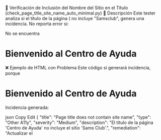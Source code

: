 📝 Verificación de Inclusión del Nombre del Sitio en el Título (check_page_title_site_name_auto_minimal.py)
📌 Descripción
Este tester analiza si el título de la página (<title>) incluye el nombre del sitio web. Se basa en la norma WCAG 2.4.2: Page Titled, que recomienda que los títulos sean descriptivos y ayuden a los usuarios a identificar en qué sitio web están.

🔍 Cómo Funciona
Busca el nombre del sitio en og:site_name

Si el HTML tiene <meta property="og:site_name" content="Sams Club">, usará ese valor.
Si no hay og:site_name, deriva el sitio desde el dominio

Si la URL es https://help.samsclub.com, detectará "Samsclub".
Verifica si el título de la página (<title>) contiene el nombre del sitio

Si <title>Centro de Ayuda</title> no incluye "Samsclub", genera una incidencia.
No reporta error si:

No se encuentra <title>.
No se puede deducir un nombre de sitio.
🚨 Problemas Detectados
🔴 Problema	🛠 Solución
El título de la página no contiene el nombre del sitio	Actualizar <title> para incluir el nombre del sitio.
✅ Ejemplo de HTML Correcto
Este código no generará incidencia, ya que el <title> incluye el nombre del sitio.

html
Copy
Edit
<!DOCTYPE html>
<html lang="es">
<head>
    <meta charset="UTF-8">
    <meta name="viewport" content="width=device-width, initial-scale=1.0">
    <title>Centro de Ayuda - Sams Club</title>
    <meta property="og:site_name" content="Sams Club">
</head>
<body>
    <h1>Bienvenido al Centro de Ayuda</h1>
</body>
</html>
❌ Ejemplo de HTML con Problema
Este código sí generará incidencia, porque <title> no menciona el sitio.

html
Copy
Edit
<!DOCTYPE html>
<html lang="es">
<head>
    <meta charset="UTF-8">
    <meta name="viewport" content="width=device-width, initial-scale=1.0">
    <title>Centro de Ayuda</title>
    <meta property="og:site_name" content="Sams Club">
</head>
<body>
    <h1>Bienvenido al Centro de Ayuda</h1>
</body>
</html>
Incidencia generada:

json
Copy
Edit
{
    "title": "Page title does not contain site name",
    "type": "Other A11y",
    "severity": "Medium",
    "description": "El título de la página 'Centro de Ayuda' no incluye el sitio 'Sams Club'.",
    "remediation": "Actualizar el <title> para que incluya el nombre del sitio web. Ejemplo: 'Centro de Ayuda - Sams Club'.",
    "wcag_reference": "2.4.2",
    "impact": "Los usuarios no sabrán fácilmente qué sitio están visitando."
}
🚀 Cómo Ejecutar el Tester
python
Copy
Edit
# Cargar contenido HTML de prueba
with open("test_page.html", "r", encoding="utf-8") as f:
    html_content = f.read()

# Ejecutar el tester
incidences = check_page_title_site_name_auto_minimal(html_content, "https://help.samsclub.com")
print(incidences)
📖 Referencia WCAG
2.4.2: Page Titled
El título debe describir el propósito de la página y ayudar a los usuarios a identificar el sitio.
Este tester ayuda a mejorar la navegabilidad y orientación del usuario al asegurarse de que los títulos de página sean claros y contengan el nombre del sitio web. 🔍✅